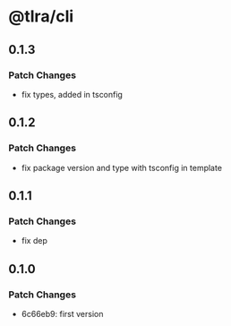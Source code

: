 # @tlra/cli

## 0.1.3

### Patch Changes

- fix types, added in tsconfig

## 0.1.2

### Patch Changes

- fix package version and type with tsconfig in template

## 0.1.1

### Patch Changes

- fix dep

## 0.1.0

### Patch Changes

- 6c66eb9: first version
